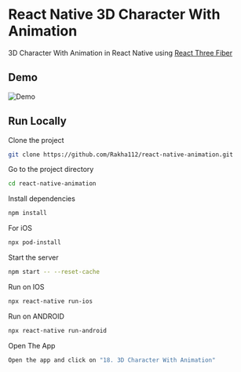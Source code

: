 # React Native 3D Character With Animation

3D Character With Animation in React Native using [React Three Fiber](https://docs.pmnd.rs/react-three-fiber/getting-started/introduction)

## Demo

![Demo](https://github.com/Rakha112/react-native-animation/blob/main/src/18-React-Native-3D-Character-With-Animation/Demo.gif)

## Run Locally

Clone the project

```bash
git clone https://github.com/Rakha112/react-native-animation.git
```

Go to the project directory

```bash
cd react-native-animation
```

Install dependencies

```bash
npm install
```

For iOS

```bash
npx pod-install
```

Start the server

```bash
npm start -- --reset-cache
```

Run on IOS

```bash
npx react-native run-ios
```

Run on ANDROID

```bash
npx react-native run-android
```

Open The App

```bash
Open the app and click on "18. 3D Character With Animation"
```
